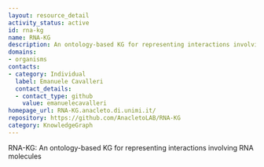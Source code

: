 ```yaml
---
layout: resource_detail
activity_status: active
id: rna-kg
name: RNA-KG
description: An ontology-based KG for representing interactions involving RNA molecules.
domains:
- organisms
contacts:
- category: Individual
  label: Emanuele Cavalleri
  contact_details:
  - contact_type: github
    value: emanuelecavalleri
homepage_url: RNA-KG.anacleto.di.unimi.it/
repository: https://github.com/AnacletoLAB/RNA-KG
category: KnowledgeGraph
---
```


RNA-KG: An ontology-based KG for representing interactions involving RNA molecules
